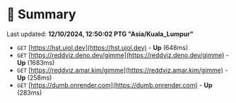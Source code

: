# 📖 Summary
Last updated: **12/10/2024, 12:50:02 PTG "Asia/Kuala_Lumpur"**

- `GET` [https://hst.ujol.dev](https://hst.ujol.dev) - **Up** (648ms)
- `GET` [https://reddviz.deno.dev/gimme](https://reddviz.deno.dev/gimme) - **Up** (1683ms)
- `GET` [https://reddviz.amar.kim/gimme](https://reddviz.amar.kim/gimme) - **Up** (258ms)
- `GET` [https://dumb.onrender.com](https://dumb.onrender.com) - **Up** (283ms)
